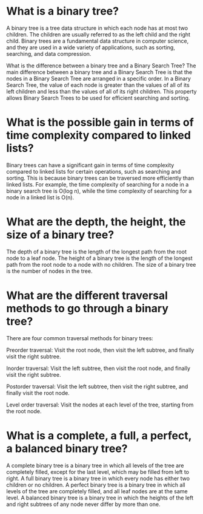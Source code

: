 # What is a binary tree?
A binary tree is a tree data structure in which each node has at most two children. The children are usually referred to as the left child and the right child. Binary trees are a fundamental data structure in computer science, and they are used in a wide variety of applications, such as sorting, searching, and data compression.

What is the difference between a binary tree and a Binary Search Tree?
The main difference between a binary tree and a Binary Search Tree is that the nodes in a Binary Search Tree are arranged in a specific order. In a Binary Search Tree, the value of each node is greater than the values of all of its left children and less than the values of all of its right children. This property allows Binary Search Trees to be used for efficient searching and sorting.

# What is the possible gain in terms of time complexity compared to linked lists?

Binary trees can have a significant gain in terms of time complexity compared to linked lists for certain operations, such as searching and sorting. This is because binary trees can be traversed more efficiently than linked lists. For example, the time complexity of searching for a node in a binary search tree is O(log n), while the time complexity of searching for a node in a linked list is O(n).

# What are the depth, the height, the size of a binary tree?
The depth of a binary tree is the length of the longest path from the root node to a leaf node. The height of a binary tree is the length of the longest path from the root node to a node with no children. The size of a binary tree is the number of nodes in the tree.

# What are the different traversal methods to go through a binary tree?
There are four common traversal methods for binary trees:

Preorder traversal: Visit the root node, then visit the left subtree, and finally visit the right subtree.

Inorder traversal: Visit the left subtree, then visit the root node, and finally visit the right subtree.

Postorder traversal: Visit the left subtree, then visit the right subtree, and finally visit the root node.

Level order traversal: Visit the nodes at each level of the tree, starting from the root node.
# What is a complete, a full, a perfect, a balanced binary tree?
A complete binary tree is a binary tree in which all levels of the tree are completely filled, except for the last level, which may be filled from left to right. A full binary tree is a binary tree in which every node has either two children or no children. A perfect binary tree is a binary tree in which all levels of the tree are completely filled, and all leaf nodes are at the same level. A balanced binary tree is a binary tree in which the heights of the left and right subtrees of any node never differ by more than one.
